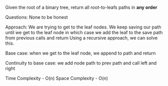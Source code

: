 Given the root of a binary tree, return all root-to-leafs paths in **any order**

Questions: None to be honest


Approach:
We are trying to get to the leaf nodes. We keep saving our path until we get to 
the leaf node in which case we add the leaf to the save path from previous calls and return
Using a recursive approach, we can solve this.

Base case: when we get to the leaf node, we append to path and return 

Continuity to base case: we add node path to prev path and call left and right


Time Complexity - O(n)
Space Complexity - O(n)
